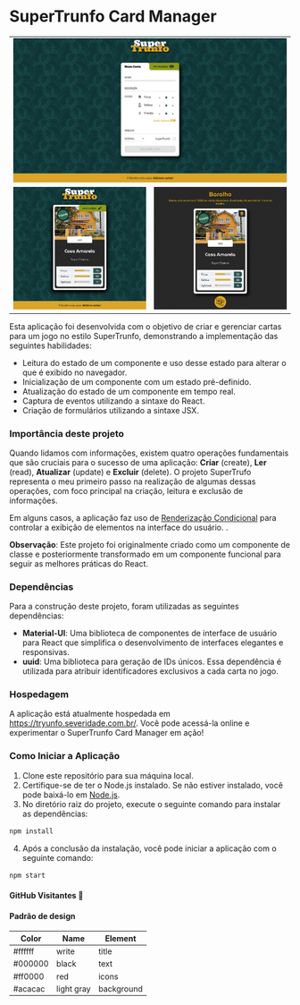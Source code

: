 # SuperTrunfo Card Manager

<table width="100%">
    <tr>
        <td colspan="2">
          <img src="./src/img/screenshot/01.png" alt="Descrição da imagem">
        </td>
    </tr>
    <tr>
        <td width="50%"><img src="./src/img/screenshot/02.png" alt="Descrição da imagem"></td>
        <td width="50%"><img src="./src/img/screenshot/03.png" alt="Descrição da imagem"></td>
        <!-- <td width="33%"><img src="./src/img/screenshot/03.png" alt="Descrição da imagem"></td> -->
    </tr>
</table>

Esta aplicação foi desenvolvida com o objetivo de criar e gerenciar cartas para um jogo no estilo SuperTrunfo, demonstrando a implementação das seguintes habilidades:
- Leitura do estado de um componente e uso desse estado para alterar o que é exibido no navegador.
- Inicialização de um componente com um estado pré-definido.
- Atualização do estado de um componente em tempo real.
- Captura de eventos utilizando a sintaxe do React.
- Criação de formulários utilizando a sintaxe JSX.

### Importância deste projeto
Quando lidamos com informações, existem quatro operações fundamentais que são cruciais para o sucesso de uma aplicação: **Criar** (create), **Ler** (read), **Atualizar** (update) e **Excluir** (delete). O projeto SuperTrufo representa o meu primeiro passo na realização de algumas dessas operações, com foco principal na criação, leitura e exclusão de informações.

Em alguns casos, a aplicação faz uso de [Renderização Condicional](https://pt-br.reactjs.org/docs/conditional-rendering.html) para controlar a exibição de elementos na interface do usuário. .

**Observação**: Este projeto foi originalmente criado como um componente de classe e posteriormente transformado em um componente funcional para seguir as melhores práticas do React.

### Dependências
Para a construção deste projeto, foram utilizadas as seguintes dependências:

- **Material-UI**: Uma biblioteca de componentes de interface de usuário para React que simplifica o desenvolvimento de interfaces elegantes e responsivas.
- **uuid**: Uma biblioteca para geração de IDs únicos. Essa dependência é utilizada para atribuir identificadores exclusivos a cada carta no jogo.

### Hospedagem
A aplicação está atualmente hospedada em https://tryunfo.severidade.com.br/. 
Você pode acessá-la online e experimentar o SuperTrunfo Card Manager em ação!

### Como Iniciar a Aplicação
1. Clone este repositório para sua máquina local.
2. Certifique-se de ter o Node.js instalado. Se não estiver instalado, você pode baixá-lo em [Node.js](https://nodejs.org/).
3. No diretório raiz do projeto, execute o seguinte comando para instalar as dependências:

```bash
npm install
```

4. Após a conclusão da instalação, você pode iniciar a aplicação com o seguinte comando:

```bash
npm start
```

#### GitHub Visitantes 👀

#### Padrão de design

| Color   | Name       | Element    |
| ------- | ---------- | ---------- |
| #ffffff | write      | title      |
| #000000 | black      | text       |
| #ff0000 | red        | icons      |
| #acacac | light gray | background |




    
